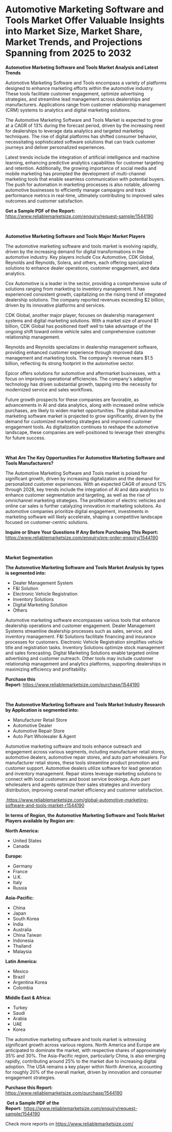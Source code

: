 <p><h1>Automotive Marketing Software and Tools Market Offer Valuable Insights into Market Size, Market Share, Market Trends, and Projections Spanning from 2025 to 2032</h1></p><p><strong>Automotive Marketing Software and Tools Market Analysis and Latest Trends</strong></p>
<p><p>Automotive Marketing Software and Tools encompass a variety of platforms designed to enhance marketing efforts within the automotive industry. These tools facilitate customer engagement, optimize advertising strategies, and streamline lead management across dealerships and manufacturers. Applications range from customer relationship management (CRM) systems to analytics and digital marketing solutions.</p><p>The Automotive Marketing Software and Tools Market is expected to grow at a CAGR of 13% during the forecast period, driven by the increasing need for dealerships to leverage data analytics and targeted marketing techniques. The rise of digital platforms has shifted consumer behavior, necessitating sophisticated software solutions that can track customer journeys and deliver personalized experiences. </p><p>Latest trends include the integration of artificial intelligence and machine learning, enhancing predictive analytics capabilities for customer targeting and retention. Additionally, the growing importance of social media and mobile marketing has prompted the development of multi-channel marketing tools that enable seamless communication with potential buyers. The push for automation in marketing processes is also notable, allowing automotive businesses to efficiently manage campaigns and track performance metrics in real-time, ultimately contributing to improved sales outcomes and customer satisfaction.</p></p>
<p><strong>Get a Sample PDF of the Report:&nbsp;</strong> <a href="https://www.reliablemarketsize.com/enquiry/request-sample/1544190?utm_campaign=1888&utm_medium=2&utm_source=Github&utm_content=ia&utm_term=11032025&utm_id=automotive-marketing-software-and-tools">https://www.reliablemarketsize.com/enquiry/request-sample/1544190</a></p>
<p>&nbsp;</p>
<p><strong>Automotive Marketing Software and Tools Major Market Players</strong></p>
<p><p>The automotive marketing software and tools market is evolving rapidly, driven by the increasing demand for digital transformations in the automotive industry. Key players include Cox Automotive, CDK Global, Reynolds and Reynolds, Solera, and others, each offering specialized solutions to enhance dealer operations, customer engagement, and data analytics.</p><p>Cox Automotive is a leader in the sector, providing a comprehensive suite of solutions ranging from marketing to inventory management. It has experienced consistent growth, capitalizing on the rising trend of integrated dealership solutions. The company reported revenues exceeding $2 billion, driven by its innovative platforms and services.</p><p>CDK Global, another major player, focuses on dealership management systems and digital marketing solutions. With a market size of around $1 billion, CDK Global has positioned itself well to take advantage of the ongoing shift toward online vehicle sales and comprehensive customer relationship management.</p><p>Reynolds and Reynolds specializes in dealership management software, providing enhanced customer experience through improved data management and marketing tools. The company's revenue nears $1.5 billion, reflecting its strong footprint in the automotive sector.</p><p>Epicor offers solutions for automotive and aftermarket businesses, with a focus on improving operational efficiencies. The company's adaptive technology has driven substantial growth, tapping into the necessity for modernized service and sales workflows.</p><p>Future growth prospects for these companies are favorable, as advancements in AI and data analytics, along with increased online vehicle purchases, are likely to widen market opportunities. The global automotive marketing software market is projected to grow significantly, driven by the demand for customized marketing strategies and improved customer engagement tools. As digitalization continues to reshape the automotive landscape, these companies are well-positioned to leverage their strengths for future success.</p></p>
<p>&nbsp;</p>
<p><strong>What Are The Key Opportunities For Automotive Marketing Software and Tools Manufacturers?</strong></p>
<p><p>The Automotive Marketing Software and Tools market is poised for significant growth, driven by increasing digitalization and the demand for personalized customer experiences. With an expected CAGR of around 12% through 2028, key trends include the integration of AI and data analytics to enhance customer segmentation and targeting, as well as the rise of omnichannel marketing strategies. The proliferation of electric vehicles and online car sales is further catalyzing innovation in marketing solutions. As automotive companies prioritize digital engagement, investments in marketing software will likely accelerate, shaping a competitive landscape focused on customer-centric solutions.</p></p>
<p><strong>Inquire or Share Your Questions If Any Before Purchasing This Report:</strong> <a href="https://www.reliablemarketsize.com/enquiry/pre-order-enquiry/1544190?utm_campaign=1888&utm_medium=2&utm_source=Github&utm_content=ia&utm_term=11032025&utm_id=automotive-marketing-software-and-tools">https://www.reliablemarketsize.com/enquiry/pre-order-enquiry/1544190</a></p>
<p>&nbsp;</p>
<p><strong>Market Segmentation</strong></p>
<p><strong>The Automotive Marketing Software and Tools Market Analysis by types is segmented into:</strong></p>
<p><ul><li>Dealer Management System</li><li>F&I Solution</li><li>Electronic Vehicle Registration</li><li>Inventory Solutions</li><li>Digital Marketing Solution</li><li>Others</li></ul></p>
<p><p>Automotive marketing software encompasses various tools that enhance dealership operations and customer engagement. Dealer Management Systems streamline dealership processes such as sales, service, and inventory management. F&I Solutions facilitate financing and insurance processes for customers. Electronic Vehicle Registration simplifies vehicle title and registration tasks. Inventory Solutions optimize stock management and sales forecasting. Digital Marketing Solutions enable targeted online advertising and customer outreach. Other tools may include customer relationship management and analytics platforms, supporting dealerships in maximizing efficiency and profitability.</p></p>
<p><strong>Purchase this Report:&nbsp;</strong><a href="https://www.reliablemarketsize.com/purchase/1544190?utm_campaign=1888&utm_medium=2&utm_source=Github&utm_content=ia&utm_term=11032025&utm_id=automotive-marketing-software-and-tools">https://www.reliablemarketsize.com/purchase/1544190</a></p>
<p>&nbsp;</p>
<p><strong>The Automotive Marketing Software and Tools Market Industry Research by Application is segmented into:</strong></p>
<p><ul><li>Manufacturer Retail Store</li><li>Automotive Dealer</li><li>Automotive Repair Store</li><li>Auto Part Wholesaler & Agent</li></ul></p>
<p><p>Automotive marketing software and tools enhance outreach and engagement across various segments, including manufacturer retail stores, automotive dealers, automotive repair stores, and auto part wholesalers. For manufacturer retail stores, these tools streamline product promotion and customer support. Automotive dealers utilize software for lead generation and inventory management. Repair stores leverage marketing solutions to connect with local customers and boost service bookings. Auto part wholesalers and agents optimize their sales strategies and inventory distribution, improving overall market efficiency and customer satisfaction.</p></p>
<p><a href="https://www.reliablemarketsize.com/global-automotive-marketing-software-and-tools-market-r1544190?utm_campaign=1888&utm_medium=2&utm_source=Github&utm_content=ia&utm_term=11032025&utm_id=automotive-marketing-software-and-tools">&nbsp;https://www.reliablemarketsize.com/global-automotive-marketing-software-and-tools-market-r1544190</a></p>
<p><strong>In terms of Region, the Automotive Marketing Software and Tools Market Players available by Region are:</strong></p>
<p>
    <p> <strong> North America: </strong>
        <ul>
            <li>United States</li>
            <li>Canada</li>
        </ul>
        </p> 
    <p> <strong> Europe: </strong>
        <ul>
            <li>Germany</li>
            <li>France</li>
            <li>U.K.</li>
            <li>Italy</li>
            <li>Russia</li>
        </ul>
        </p> 
    <p> <strong> Asia-Pacific: </strong>
        <ul>
            <li>China</li>
            <li>Japan</li>
            <li>South Korea</li>
            <li>India</li>
            <li>Australia</li>
            <li>China Taiwan</li>
            <li>Indonesia</li>
            <li>Thailand</li>
            <li>Malaysia</li>
        </ul>
        </p> 
    <p> <strong> Latin America: </strong>
        <ul>
            <li>Mexico</li>
            <li>Brazil</li>
            <li>Argentina Korea</li>
            <li>Colombia</li>
        </ul>
        </p> 
    <p> <strong> Middle East & Africa: </strong>
        <ul>
            <li>Turkey</li>
            <li>Saudi</li>
            <li>Arabia</li>
            <li>UAE</li>
            <li>Korea</li>
        </ul>
    </p>
    </p>
<p><p>The automotive marketing software and tools market is witnessing significant growth across various regions. North America and Europe are anticipated to dominate the market, with respective shares of approximately 35% and 30%. The Asia-Pacific region, particularly China, is also emerging rapidly, contributing around 25% to the market due to increasing digital adoption. The USA remains a key player within North America, accounting for roughly 20% of the overall market, driven by innovation and consumer engagement strategies.</p></p>
<p><strong>Purchase this Report: </strong><a href="https://www.reliablemarketsize.com/purchase/1544190?utm_campaign=1888&utm_medium=2&utm_source=Github&utm_content=ia&utm_term=11032025&utm_id=automotive-marketing-software-and-tools">https://www.reliablemarketsize.com/purchase/1544190</a></p>
<p>&nbsp;<strong>Get a Sample PDF of the Report:&nbsp;&nbsp;</strong><a href="https://www.reliablemarketsize.com/enquiry/request-sample/1544190?utm_campaign=1888&utm_medium=2&utm_source=Github&utm_content=ia&utm_term=11032025&utm_id=automotive-marketing-software-and-tools">https://www.reliablemarketsize.com/enquiry/request-sample/1544190</a></p>
<p><strong></strong></p>
<p>Check more reports on <a href="https://www.reliablemarketsize.com/?utm_campaign=1888&utm_medium=2&utm_source=Github&utm_content=ia&utm_term=11032025&utm_id=automotive-marketing-software-and-tools">https://www.reliablemarketsize.com/</a></p>